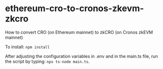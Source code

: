 # ethereum-cro-to-cronos-zkevm-zkcro

How to convert CRO (on Ethereum mainnet) to zkCRO (on Cronos zkEVM mainnet)

To install: `npm install`

After adjusting the configuration variables in .env and in the main.ts file, run the script by typing: `npx ts-node main.ts`.
